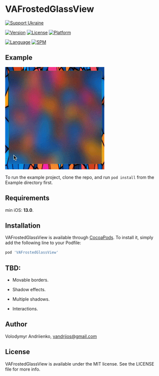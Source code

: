 # VAFrostedGlassView


[![Support Ukraine](https://img.shields.io/badge/Support-Ukraine-FFD500?style=flat&labelColor=005BBB)](https://opensource.fb.com/support-ukraine)


[![Version](https://img.shields.io/cocoapods/v/VAFrostedGlassView.svg?style=flat)](https://cocoapods.org/pods/VAFrostedGlassView)
[![License](https://img.shields.io/cocoapods/l/VAFrostedGlassView.svg?style=flat)](https://cocoapods.org/pods/VAFrostedGlassView)
[![Platform](https://img.shields.io/cocoapods/p/VAFrostedGlassView.svg?style=flat)](https://cocoapods.org/pods/VAFrostedGlassView)


[![Language](https://img.shields.io/badge/language-Swift%205.7-orangered.svg?style=flat)](https://www.swift.org)
[![SPM](https://img.shields.io/badge/SPM-compatible-limegreen.svg?style=flat)](https://github.com/apple/swift-package-manager)


## Example


![Comparison](https://raw.githubusercontent.com/VAndrJ/VAFrostedGlassView/master/Resources/frosted_glass.gif)


To run the example project, clone the repo, and run `pod install` from the Example directory first.


## Requirements


min iOS: **13.0**.


## Installation


VAFrostedGlassView is available through [CocoaPods](https://cocoapods.org). To install
it, simply add the following line to your Podfile:


```ruby
pod 'VAFrostedGlassView'
```


## TBD:


- Movable borders.


- Shadow effects.


- Multiple shadows.


- Interactions.


## Author


Volodymyr Andriienko, vandrjios@gmail.com


## License


VAFrostedGlassView is available under the MIT license. See the LICENSE file for more info.

